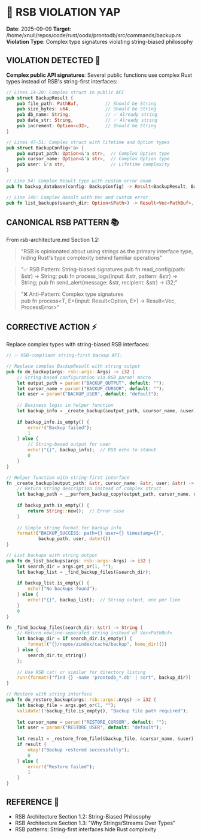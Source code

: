 # 🦊 RSB VIOLATION YAP
**Date**: 2025-09-09
**Target**: /home/xnull/repos/code/rust/oodx/prontodb/src/commands/backup.rs
**Violation Type**: Complex type signatures violating string-biased philosophy

## VIOLATION DETECTED 🚨

**Complex public API signatures**: Several public functions use complex Rust types instead of RSB's string-first interfaces:

```rust
// Lines 14-20: Complex struct in public API
pub struct BackupResult {
    pub file_path: PathBuf,          // Should be String
    pub size_bytes: u64,             // Should be String  
    pub db_name: String,             // ✅ Already string
    pub date_str: String,            // ✅ Already string
    pub increment: Option<u32>,      // Should be String
}

// Lines 47-51: Complex struct with lifetime and Option types
pub struct BackupConfig<'a> {
    pub output_path: Option<&'a str>,  // Complex Option type
    pub cursor_name: Option<&'a str>,  // Complex Option type  
    pub user: &'a str,                 // Lifetime complexity
}

// Line 54: Complex Result type with custom error enum
pub fn backup_database(config: BackupConfig) -> Result<BackupResult, BackupError>

// Line 146: Complex Result with Vec and custom error
pub fn list_backups(search_dir: Option<&Path>) -> Result<Vec<PathBuf>, BackupError>
```

## CANONICAL RSB PATTERN 📚

From rsb-architecture.md Section 1.2:
> "RSB is opinionated about using strings as the primary interface type, hiding Rust's type complexity behind familiar operations"

> "✅ RSB Pattern: String-biased signatures
> pub fn read_config(path: &str) -> String;
> pub fn process_logs(input: &str, pattern: &str) -> String;
> pub fn send_alert(message: &str, recipient: &str) -> i32;"

> "❌ Anti-Pattern: Complex type signatures  
> pub fn process<T, E>(input: Result<Option<T>, E>) -> Result<Vec<Config>, ProcessError>"

## CORRECTIVE ACTION ⚡

Replace complex types with string-biased RSB interfaces:

```rust
// ✅ RSB-compliant string-first backup API:

// Replace complex BackupResult with string output
pub fn do_backup(args: rsb::args::Args) -> i32 {
    // String-based configuration via RSB param! macro
    let output_path = param!("BACKUP_OUTPUT", default: "");
    let cursor_name = param!("BACKUP_CURSOR", default: "");
    let user = param!("BACKUP_USER", default: "default");
    
    // Business logic in helper function
    let backup_info = _create_backup(&output_path, &cursor_name, &user);
    
    if backup_info.is_empty() {
        error!("Backup failed");
        1
    } else {
        // String-based output for user
        echo!("{}", backup_info);  // RSB echo to stdout
        0
    }
}

// Helper function with string-first interface
fn _create_backup(output_path: &str, cursor_name: &str, user: &str) -> String {
    // Return string description instead of complex struct
    let backup_path = __perform_backup_copy(output_path, cursor_name, user);
    
    if backup_path.is_empty() {
        return String::new();  // Error case
    }
    
    // Simple string format for backup info
    format!("BACKUP_SUCCESS: path={} user={} timestamp={}", 
            backup_path, user, date!())
}

// List backups with string output
pub fn do_list_backups(args: rsb::args::Args) -> i32 {
    let search_dir = args.get_or(1, "");
    let backup_list = _find_backup_files(&search_dir);
    
    if backup_list.is_empty() {
        echo!("No backups found");
    } else {
        echo!("{}", backup_list);  // String output, one per line
    }
    0
}

fn _find_backup_files(search_dir: &str) -> String {
    // Return newline-separated string instead of Vec<PathBuf>
    let backup_dir = if search_dir.is_empty() {
        format!("{}/repos/zindex/cache/backup", home_dir!())
    } else {
        search_dir.to_string()
    };
    
    // Use RSB cat! or similar for directory listing
    run!(format!("find {} -name 'prontodb_*.db' | sort", backup_dir))
}

// Restore with string interface
pub fn do_restore_backup(args: rsb::args::Args) -> i32 {
    let backup_file = args.get_or(1, "");
    validate!(!backup_file.is_empty(), "Backup file path required");
    
    let cursor_name = param!("RESTORE_CURSOR", default: "");
    let user = param!("RESTORE_USER", default: "default");
    
    let result = _restore_from_file(&backup_file, &cursor_name, &user);
    if result {
        okay!("Backup restored successfully");
        0
    } else {
        error!("Restore failed");
        1
    }
}
```

## REFERENCE 📖
- RSB Architecture Section 1.2: String-Biased Philosophy
- RSB Architecture Section 1.3: "Why Strings/Streams Over Types"
- RSB patterns: String-first interfaces hide Rust complexity